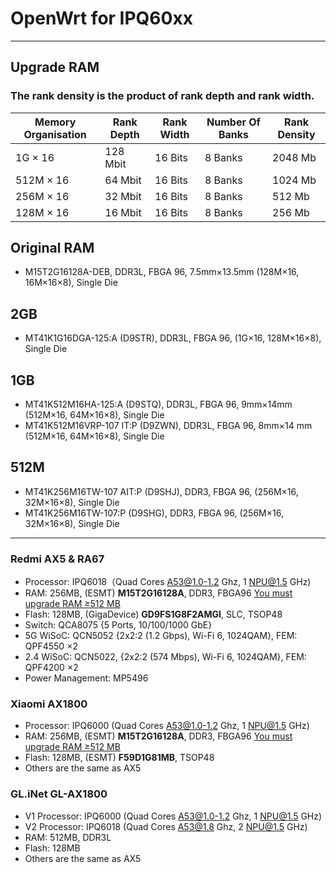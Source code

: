 # OpenWrt for IPQ60xx
***
## Upgrade RAM
### The rank density is the product of rank depth and rank width.
| Memory Organisation | Rank Depth | Rank Width | Number Of Banks | Rank Density |
| ------| ------ | ------ | ------ | ------ |
| 1G × 16 | 128 Mbit | 16 Bits | 8 Banks | 2048 Mb |
| 512M × 16 | 64 Mbit | 16 Bits | 8 Banks | 1024 Mb |
| 256M × 16 | 32 Mbit | 16 Bits | 8 Banks | 512 Mb |
| 128M × 16 | 16 Mbit | 16 Bits | 8 Banks | 256 Mb |

## Original RAM
* M15T2G16128A-DEB, DDR3L, FBGA 96, 7.5mm×13.5mm (128M×16, 16M×16×8), Single Die

## 2GB
* MT41K1G16DGA-125:A (D9STR), DDR3L, FBGA 96, (1G×16, 128M×16×8), Single Die

## 1GB
* MT41K512M16HA-125:A (D9STQ), DDR3L, FBGA 96, 9mm×14mm (512M×16, 64M×16×8), Single Die
* MT41K512M16VRP-107 IT:P (D9ZWN), DDR3L, FBGA 96, 8mm×14 mm (512M×16, 64M×16×8), Single Die

## 512M
* MT41K256M16TW-107 AIT:P (D9SHJ), DDR3, FBGA 96, (256M×16, 32M×16×8), Single Die
* MT41K256M16TW-107:P (D9SHG), DDR3, FBGA 96, (256M×16, 32M×16×8), Single Die

***
### Redmi AX5 & RA67
* Processor: IPQ6018（Quad Cores A53@1.0-1.2 Ghz, 1 NPU@1.5 GHz)
* RAM: 256MB, (ESMT) **M15T2G16128A**, DDR3, FBGA96 [You must upgrade RAM ≥512 MB](#heading)
* Flash: 128MB, (GigaDevice) **GD9FS1G8F2AMGI**, SLC, TSOP48
* Switch: QCA8075 {5 Ports, 10/100/1000 GbE}
* 5G WiSoC: QCN5052 {2x2:2 (1.2 Gbps), Wi-Fi 6, 1024QAM}, FEM: QPF4550 ×2
* 2.4 WiSoC: QCN5022, {2x2:2 (574 Mbps), Wi-Fi 6, 1024QAM}, FEM: QPF4200 ×2
* Power Management: MP5496

### Xiaomi AX1800
* Processor: IPQ6000 (Quad Cores A53@1.0-1.2 Ghz, 1 NPU@1.5 GHz)
* RAM: 256MB, (ESMT) **M15T2G16128A**, DDR3, FBGA96 [You must upgrade RAM ≥512 MB](#heading)
* Flash: 128MB, (ESMT) **F59D1G81MB**, TSOP48
* Others are the same as AX5

### GL.iNet GL-AX1800
* V1 Processor: IPQ6000 (Quad Cores A53@1.0-1.2 Ghz, 1 NPU@1.5 GHz)
* V2 Processor: IPQ6018 (Quad Cores A53@1.8 Ghz, 2 NPU@1.5 GHz)
* RAM: 512MB, DDR3L
* Flash: 128MB
* Others are the same as AX5